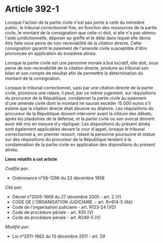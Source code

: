 # Article 392-1

Lorsque l'action de la partie civile n'est pas jointe à celle du ministère public, le tribunal correctionnel fixe, en
fonction des ressources de la partie civile, le montant de la consignation que celle-ci doit, si elle n'a pas obtenu l'aide
juridictionnelle, déposer au greffe et le délai dans lequel elle devra être faite sous peine de non-recevabilité de la
citation directe. Cette consignation garantit le paiement de l'amende civile susceptible d'être prononcée en application du
troisième alinéa.

Lorsque la partie civile est une personne morale à but lucratif, elle doit, sous peine de non-recevabilité de la citation
directe, produire au tribunal son bilan et son compte de résultat afin de permettre la détermination du montant de la
consignation. 

Lorsque le tribunal correctionnel, saisi par une citation directe de la partie civile, prononce une relaxe, il peut, par ce
même jugement, sur réquisitions du procureur de la République, condamner la partie civile au paiement d'une amende civile
dont le montant ne saurait excéder 15 000 euros s'il estime que la citation directe était abusive ou dilatoire. Les
réquisitions du procureur de la République doivent intervenir avant la clôture des débats, après les plaidoiries de la
défense, et la partie civile ou son avocat doivent avoir été mis en mesure d'y répliquer. Les dispositions du présent alinéa
sont également applicables devant la cour d'appel, lorsque le tribunal correctionnel a, en premier ressort, relaxé la
personne poursuivie et statué sur des réquisitions du procureur de la République tendant à la condamnation de la partie
civile en application des dispositions du présent alinéa.

**Liens relatifs à cet article**

_Codifié par_:

  - Ordonnance n°58-1296 du 23 décembre 1958

_Cité par_:

  - Décret n°2005-1669 du 27 décembre 2005 - art. 2 (V)
  - CODE DE L'ORGANISATION JUDICIAIRE. - art. R*814-5 (Ab)
  - Code de l'organisation judiciaire - art. R123-24 (VD)
  - Code de procédure pénale - art. 835 (V)
  - Code de procédure pénale - art. R249-5 (V)

_Modifié par_:

  - Loi n°2011-1862 du 13 décembre 2011 - art. 59
